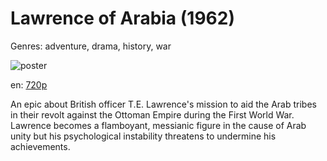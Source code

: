 # Lawrence of Arabia (1962)

Genres: adventure, drama, history, war

![poster](http://image.tmdb.org/t/p/w500/j21UXCOq0EbV8EPTtmPn1CGePfB.jpg)

en:
  [720p](magnet:?xt=urn:btih:CE89E06E545D50A721D71CF4675B7B232E34DBC5&tr=udp://glotorrents.pw:6969/announce&tr=udp://tracker.opentrackr.org:1337/announce&tr=udp://torrent.gresille.org:80/announce&tr=udp://tracker.openbittorrent.com:80&tr=udp://tracker.coppersurfer.tk:6969&tr=udp://tracker.leechers-paradise.org:6969&tr=udp://p4p.arenabg.ch:1337&tr=udp://tracker.internetwarriors.net:1337)
  


An epic about British officer T.E. Lawrence's mission to aid the Arab tribes in their revolt against the Ottoman Empire during the First World War. Lawrence becomes a flamboyant, messianic figure in the cause of Arab unity but his psychological instability threatens to undermine his achievements.
